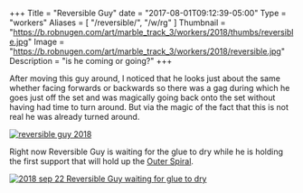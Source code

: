 +++
Title = "Reversible Guy"
date = "2017-08-01T09:12:39-05:00"
Type = "workers"
Aliases = [
    "/reversible/",
    "/w/rg"
]
Thumbnail = "https://b.robnugen.com/art/marble_track_3/workers/2018/thumbs/reversible.jpg"
Image = "https://b.robnugen.com/art/marble_track_3/workers/2018/reversible.jpg"
Description = "is he coming or going?"
+++

After moving this guy around, I noticed that he looks just about the same whether facing forwards or backwards so there was a gag during which he goes just off the set and was magically going back onto the set without having had time to turn around. But via the magic of the fact that this is not real he was already turned around.

[![reversible guy 2018](//b.robnugen.com/art/marble_track_3/workers/2018/thumbs/reversible_guy_2018.gif)](//b.robnugen.com/art/marble_track_3/workers/2018/reversible_guy_2018.gif)

Right now Reversible Guy is waiting for the glue to dry while he is holding the first support that will hold up the [Outer Spiral](/p/os).

[![2018 sep 22 Reversible Guy waiting for glue to dry](//b.robnugen.com/art/marble_track_3/construction/2018/thumbs/2018_sep_22_rg_waiting_for_glue_to_dry.jpg)](//b.robnugen.com/art/marble_track_3/construction/2018/2018_sep_22_rg_waiting_for_glue_to_dry.jpg)
